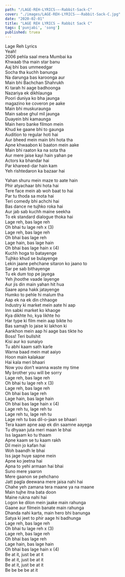 ```yaml
---
path: "/LAGE-REH-LYRICS-–-Rabbit-Sack-C"
cover: "./images/LAGE-REH-LYRICS-–-Rabbit-Sack-C.jpg"
date: "2020-02-01"
title: "LAGE REH LYRICS – Rabbit Sack C"
tags: ['punjabi', 'song']
published: truea
---
```

  
Lage Reh Lyrics  
Yeah!  
2006 pehla saal mera Mumbai ka  
Khwaab tha main star banu  
Aaj bhi bas ummeedgar  
Socha tha kuchh banunga  
Na darunga bas karoonga aur  
Main bhi Bachchan Shahrukh  
Ki tarah hi aage badhoonga  
Nazariya ek dikhlaunga  
Poori duniya ko bha jaunga  
magazino ke coveron pe aake  
Main bhi muskuraunga  
Main sabse ghul mil jaunga  
Duayein bhi kamaunga  
Main hero banke filmon mein  
Khud ke gaane bhi to gaunga  
Audition to regular hoti hai  
Aur bheed mein main bhi hota tha  
Apne khwaabon ki baaton mein aake  
Main bhi raaton ka na sota tha  
Aur mere jaise kayi hain yahan pe  
Actors ka bhandar hai  
Par khareed-dar hain kam  
Yeh rishtedaron ka bazaar hai  
  
  
  
  
  
  
Yahan shuru mein maze to aate hain  
Phir atyachaar bhi hota hai  
Tere face mein ab woh baat to hai  
Par tu thoda sa mota hai  
Teri comedy bhi achchi hai  
Bas dance ne tujhko roka hai  
Aur jab sab kuchh maine seekha  
To ek standard dialogue thoka hai  
Lage reh, bas lage reh  
Oh bhai tu lage reh x (3)  
Lage reh, bas lage reh  
Oh bhai bas lage reh  
Lage hain, bas lage hain  
Oh bhai bas lage hain x (4)  
Kuchh hoga to batayenge  
Tujhko khud se bulayenge  
Lekin jaane pehchane sitaron ko jaano to  
Sar pe sab bithayenge  
Tu ek dum top pe jayega  
Yeh jhoothe vaade layenge  
Aur jis din main yahan hit hua  
Saare apna hakk jatayenge  
Humko to pehle hi malum tha  
Aap ek na ek din chhaoge  
Industry ki market mein aate hi aap  
Inn sabki market ko khaoge  
Kya dikhte ho, kya likhte ho  
Har type ki film mein aap bikte ho  
Bas samajh lo jaise ki lakhon ki  
Aankhon mein aap hi aage bas tikte ho  
Boss! Teri bullshit  
Kisi aur ko sunaiyo  
Tu abhi kaam sath karle  
Warna baad mein mat aaiyo  
Hoon main kalakaar  
Hai kala meri bhaari  
Now you don’t wanna waste my time  
My brother you will be sorry  
Lage reh, bas lage reh  
Oh bhai tu lage reh x (3)  
Lage reh, bas lage reh  
Oh bhai bas lage reh  
Lage hain, bas lage hain  
Oh bhai bas lage hain x (4)  
Lage reh tu, lage reh tu  
Lage reh tu, lage reh tu  
Lage reh tu bas dil-o-jaan se bhaari  
Tera kaam apne aap ek din saamne aayega  
Tu dhyaan juta meri maan le bhai  
Iss lagaam ko tu thaam  
Apne kaam se tu kaam rakh  
Dil mein jo kafan hai  
Woh baandh le bhai  
Iss jage huye sapne mein  
Apne ko jeetna hai  
Apna to yehi armaan hai bhai  
Suno mere yaaron  
Mere gaanon se pehchano  
Jatt pagla deewana mere jaisa nahi hai  
Chahe yeh zamana tera maane ya na maane  
Main tujhe itna bata doon  
Maine rukna nahi hai  
Logon ke dilon mein jaake main rahunga  
Gaane aur filmein banate main rahunga  
Dhanda nahi karta, main hero bhi banunga  
Satya ki jeet to phir aage hi badhunga  
Lage reh, bas lage reh  
Oh bhai tu lage reh x (3)  
Lage reh, bas lage reh  
Oh bhai bas lage reh  
Lage hain, bas lage hain  
Oh bhai bas lage hain x (4)  
Be at it, just be at it  
Be at it, just be at it  
Be at it, just be at it  
Be be be be at it  
